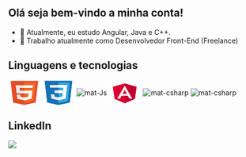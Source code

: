 ## Olá seja bem-vindo a minha conta!
- 🌱 Atualmente, eu estudo Angular, Java e C++.
- 🔭 Trabalho atualmente como Desenvolvedor Front-End (Freelance)

## Linguagens e tecnologias
<div style="display: inline_block">
  
  <img align="center" alt="mat-html" height="50" width="65" src="https://raw.githubusercontent.com/devicons/devicon/master/icons/html5/html5-original.svg" />
  
  <img align="center" alt="mat-html" height="50" width="65" src="https://raw.githubusercontent.com/devicons/devicon/master/icons/css3/css3-original.svg" />
  
  <img align="center" alt="mat-Js" height="50" width="65" src="https://cdn.jsdelivr.net/gh/devicons/devicon/icons/javascript/javascript-original.svg" />
  
  <img align="center" alt="mat-html" height="50" width="65" src="https://raw.githubusercontent.com/devicons/devicon/master/icons/angular/angular-original.svg" />

  <img align="center" alt="mat-csharp" height="50" width="65" src="https://cdn.jsdelivr.net/gh/devicons/devicon/icons/csharp/csharp-original.svg" />

  <img align="center" alt="mat-csharp" height="50" width="65" src="https://cdn.jsdelivr.net/gh/devicons/devicon/icons/java/java-original.svg" />
</div>

## LinkedIn

<a href="https://www.linkedin.com/in/ti-matheus-souza/" target="_blank"><img src="https://img.shields.io/badge/LinkedIn-0077B5?style=for-the-badge&logo=linkedin&logoColor=white" target="_blank"></a>
